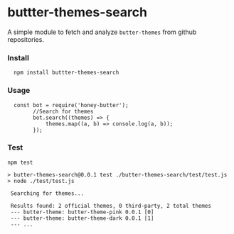 # buttter-themes-search
A simple module to fetch and analyze `butter-themes` from github repositories.
### Install 
```SHELL
  npm install buttter-themes-search
```
### Usage
```JS
  const bot = require('honey-butter');
        //Search for themes
        bot.search((themes) => {
            themes.map((a, b) => console.log(a, b));
        });
```
### Test
```SHELL
npm test

> butter-themes-search@0.0.1 test ./butter-themes-search/test/test.js
> node ./test/test.js

 Searching for themes...

 Results found: 2 official themes, 0 third-party, 2 total themes
 --- butter-theme: butter-theme-pink 0.0.1 [0]
 --- butter-theme: butter-theme-dark 0.0.1 [1]
 --- ...
```
